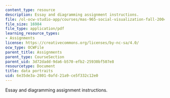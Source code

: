 ```yaml
---
content_type: resource
description: Essay and diagramming assignment instructions.
file: /ol-ocw-studio-app/courses/mas-965-social-visualization-fall-2004/6e35de3a28010afd21a9ce5f332c12e0_assn8.pdf
file_size: 16984
file_type: application/pdf
learning_resource_types:
- Assignments
license: https://creativecommons.org/licenses/by-nc-sa/4.0/
ocw_type: OCWFile
parent_title: Assignments
parent_type: CourseSection
parent_uid: 3d72dadd-9da6-b570-efb2-25930bf507e8
resourcetype: Document
title: data portraits
uid: 6e35de3a-2801-0afd-21a9-ce5f332c12e0
---
```

Essay and diagramming assignment instructions.